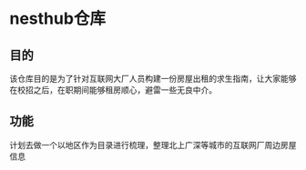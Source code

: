 # nesthub仓库

## 目的
该仓库目的是为了针对互联网大厂人员构建一份房屋出租的求生指南，让大家能够在校招之后，在职期间能够租房顺心，避雷一些无良中介。

## 功能
计划去做一个以地区作为目录进行梳理，整理北上广深等城市的互联网厂周边房屋信息
